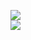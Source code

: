 [![](https://img.shields.io/badge/Made%20With-Github%20Spray-lightgrey.svg?style=for-the-badge&logo=github)](https://github.com/Annihil/github-spray#11527)  
[![](https://i.imgur.com/2DrTn0Z.gif)](https://github.com/Annihil/github-spray)